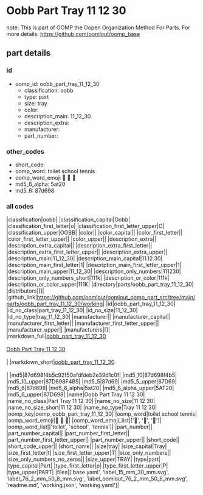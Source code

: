 # Oobb Part Tray 11 12 30  

note: This is part of OOMP the Oopen Organization Method For Parts. For more details: https://github.com/oomlout/oomp_base

##  part details





### id
* oomp_id: oobb_part_tray_11_12_30
  * classification: oobb
  * type: part
  * size: tray
  * color: 
  * description_main: 11_12_30
  * description_extra: 
  * manufacturer: 
  * part_number: 

### other_codes
* short_code: 
* oomp_word: toilet school tennis
* oomp_word_emoji :toilet: :school: :tennis:
* md5_6_alpha: 5at20
* md5_6: 87d698

### all codes 
|classification|oobb|
|classification_capital|Oobb|
|classification_first_letter|o|
|classification_first_letter_upper|O|
|classification_upper|OOBB|
|color||
|color_capital||
|color_first_letter||
|color_first_letter_upper||
|color_upper||
|description_extra||
|description_extra_capital||
|description_extra_first_letter||
|description_extra_first_letter_upper||
|description_extra_upper||
|description_main|11_12_30|
|description_main_capital|11.12.30|
|description_main_first_letter|1|
|description_main_first_letter_upper|1|
|description_main_upper|11_12_30|
|description_only_numbers|111230|
|description_only_numbers_short|111k|
|description_or_color|111k|
|description_or_color_upper|111K|
|directory|parts/oobb_part_tray_11_12_30|
|distributors|[]|
|github_link|https://github.com/oomlout/oomlout_oomp_part_src/tree/main/parts/oobb_part_tray_11_12_30/working|
|id|oobb_part_tray_11_12_30|
|id_no_class|part_tray_11_12_30|
|id_no_size|11_12_30|
|id_no_type|tray_11_12_30|
|manufacturer||
|manufacturer_capital||
|manufacturer_first_letter||
|manufacturer_first_letter_upper||
|manufacturer_upper||
|manufacturers|[]|
|markdown_full|[oobb_part_tray_11_12_30](https://github.com/oomlout/oomlout_oomp_part_src/tree/main/parts/oobb_part_tray_11_12_30/working)<br>[](https://github.com/oomlout/oomlout_oomp_part_src/tree/main/parts/oobb_part_tray_11_12_30/working)<br>[Oobb Part Tray 11 12 30](https://github.com/oomlout/oomlout_oomp_part_src/tree/main/parts/oobb_part_tray_11_12_30/working)<br><br>|
|markdown_short|[oobb_part_tray_11_12_30](https://github.com/oomlout/oomlout_oomp_part_src/tree/main/parts/oobb_part_tray_11_12_30/working)<br><br>|
|md5|87d698f4b5c92f50afdfdeb2e39d1c0f|
|md5_10|87d698f4b5|
|md5_10_upper|87D698F4B5|
|md5_5|87d69|
|md5_5_upper|87D69|
|md5_6|87d698|
|md5_6_alpha|5at20|
|md5_6_alpha_upper|5AT20|
|md5_6_upper|87D698|
|name|Oobb Part Tray 11 12 30|
|name_no_class|Part Tray 11 12 30|
|name_no_size|11 12 30|
|name_no_size_short|11 12 30|
|name_no_type|Tray 11 12 30|
|oomp_key|oomp_oobb_part_tray_11_12_30|
|oomp_word|toilet school tennis|
|oomp_word_emoji|:toilet: :school: :tennis:|
|oomp_word_emoji_list|[':toilet:', ':school:', ':tennis:']|
|oomp_word_list|['toilet', 'school', 'tennis']|
|part_number||
|part_number_capital||
|part_number_first_letter||
|part_number_first_letter_upper||
|part_number_upper||
|short_code||
|short_code_upper||
|short_name||
|size|tray|
|size_capital|Tray|
|size_first_letter|t|
|size_first_letter_upper|T|
|size_only_numbers||
|size_only_numbers_no_zeros||
|size_upper|TRAY|
|type|part|
|type_capital|Part|
|type_first_letter|p|
|type_first_letter_upper|P|
|type_upper|PART|
|files|['base.yaml', 'label_15_mm_30_mm.svg', 'label_76_2_mm_50_8_mm.svg', 'label_oomlout_76_2_mm_50_8_mm.svg', 'readme.md', 'working.json', 'working.yaml']|
